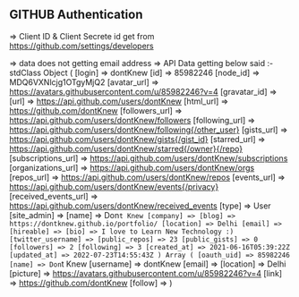 ## GITHUB  Authentication 
=> Client ID & Client Secrete id get from https://github.com/settings/developers


=> data does not getting email address
=> API Data getting below said :- 
stdClass Object ( [login] => dontKnew [id] => 85982246 [node_id] => MDQ6VXNlcjg1OTgyMjQ2 [avatar_url] => https://avatars.githubusercontent.com/u/85982246?v=4 [gravatar_id] => [url] => https://api.github.com/users/dontKnew [html_url] => https://github.com/dontKnew [followers_url] => https://api.github.com/users/dontKnew/followers [following_url] => https://api.github.com/users/dontKnew/following{/other_user} [gists_url] => https://api.github.com/users/dontKnew/gists{/gist_id} [starred_url] => https://api.github.com/users/dontKnew/starred{/owner}{/repo} [subscriptions_url] => https://api.github.com/users/dontKnew/subscriptions [organizations_url] => https://api.github.com/users/dontKnew/orgs [repos_url] => https://api.github.com/users/dontKnew/repos [events_url] => https://api.github.com/users/dontKnew/events{/privacy} [received_events_url] => https://api.github.com/users/dontKnew/received_events [type] => User [site_admin] => [name] => Don`t Knew [company] => [blog] => https://dontknew.github.io/portfolio/ [location] => Delhi [email] => [hireable] => [bio] => I love to Learn New Technology :) [twitter_username] => [public_repos] => 23 [public_gists] => 0 [followers] => 2 [following] => 3 [created_at] => 2021-06-16T05:39:22Z [updated_at] => 2022-07-23T14:55:43Z ) Array ( [oauth_uid] => 85982246 [name] => Don`t Knew [username] => dontKnew [email] => [location] => Delhi [picture] => https://avatars.githubusercontent.com/u/85982246?v=4 [link] => https://github.com/dontKnew [follow] => )


